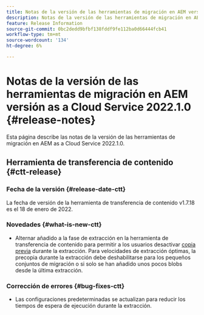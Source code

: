 ```yaml
---
title: Notas de la versión de las herramientas de migración en AEM versión as a Cloud Service 2022.1.0
description: Notas de la versión de las herramientas de migración en AEM versión as a Cloud Service 2022.1.0
feature: Release Information
source-git-commit: 0bc2dedd9bfbf138fddf9fe112ba0d66444fcb41
workflow-type: tm+mt
source-wordcount: '134'
ht-degree: 6%

---
```



# Notas de la versión de las herramientas de migración en AEM versión as a Cloud Service 2022.1.0 {#release-notes}

Esta página describe las notas de la versión de las herramientas de migración en AEM as a Cloud Service 2022.1.0.

## Herramienta de transferencia de contenido {#ctt-release}

### Fecha de la versión {#release-date-ctt}

La fecha de versión de la herramienta de transferencia de contenido v1.7.18 es el 18 de enero de 2022.

### Novedades {#what-is-new-ctt}

* Alternar añadido a la fase de extracción en la herramienta de transferencia de contenido para permitir a los usuarios desactivar [copia previa](https://experienceleague.adobe.com/docs/experience-manager-cloud-service/moving/cloud-migration/content-transfer-tool/handling-large-content-repositories.html?lang=en) durante la extracción. Para velocidades de extracción óptimas, la precopia durante la extracción debe deshabilitarse para los pequeños conjuntos de migración o si solo se han añadido unos pocos blobs desde la última extracción.

### Corrección de errores {#bug-fixes-ctt}

* Las configuraciones predeterminadas se actualizan para reducir los tiempos de espera de ejecución durante la extracción.
